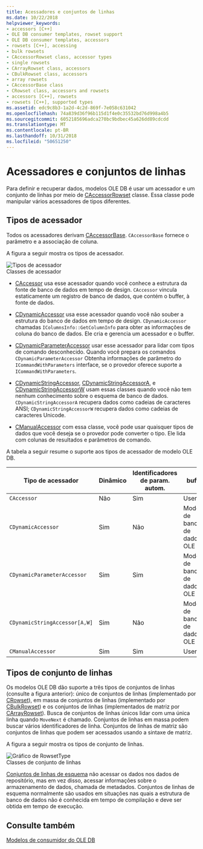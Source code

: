 ```yaml
---
title: Acessadores e conjuntos de linhas
ms.date: 10/22/2018
helpviewer_keywords:
- accessors [C++]
- OLE DB consumer templates, rowset support
- OLE DB consumer templates, accessors
- rowsets [C++], accessing
- bulk rowsets
- CAccessorRowset class, accessor types
- single rowsets
- CArrayRowset class, accessors
- CBulkRowset class, accessors
- array rowsets
- CAccessorBase class
- CRowset class, accessors and rowsets
- accessors [C++], rowsets
- rowsets [C++], supported types
ms.assetid: edc9c8b3-1a2d-4c2d-869f-7e058c631042
ms.openlocfilehash: 74a839d36f96b115d1f4e0c35532bd76d998a4b5
ms.sourcegitcommit: 6052185696adca270bc9bdbec45a626dd89cdcdd
ms.translationtype: MT
ms.contentlocale: pt-BR
ms.lasthandoff: 10/31/2018
ms.locfileid: "50651250"
---
```

# <a name="accessors-and-rowsets"></a>Acessadores e conjuntos de linhas

Para definir e recuperar dados, modelos OLE DB é usar um acessador e um conjunto de linhas por meio de [CAccessorRowset](../../data/oledb/caccessorrowset-class.md) classe. Essa classe pode manipular vários acessadores de tipos diferentes.

## <a name="accessor-types"></a>Tipos de acessador

Todos os acessadores derivam [CAccessorBase](../../data/oledb/caccessorbase-class.md). `CAccessorBase` fornece o parâmetro e a associação de coluna.

A figura a seguir mostra os tipos de acessador.

![Tipos de acessador](../../data/oledb/media/vcaccessortypes.gif "vcaccessortypes")<br/>
Classes de acessador

- [CAccessor](../../data/oledb/caccessor-class.md) usa esse acessador quando você conhece a estrutura da fonte de banco de dados em tempo de design. `CAccessor` vincula estaticamente um registro de banco de dados, que contém o buffer, à fonte de dados.

- [CDynamicAccessor](../../data/oledb/cdynamicaccessor-class.md) usa esse acessador quando você não souber a estrutura do banco de dados em tempo de design. `CDynamicAccessor` chamadas `IColumnsInfo::GetColumnInfo` para obter as informações de coluna do banco de dados. Ele cria e gerencia um acessador e o buffer.

- [CDynamicParameterAccessor](../../data/oledb/cdynamicparameteraccessor-class.md) usar esse acessador para lidar com tipos de comando desconhecido. Quando você prepara os comandos `CDynamicParameterAccessor` Obtenha informações de parâmetro do `ICommandWithParameters` interface, se o provedor oferece suporte a `ICommandWithParameters`.

- [CDynamicStringAccessor](../../data/oledb/cdynamicstringaccessor-class.md), [CDynamicStringAccessorA](../../data/oledb/cdynamicstringaccessora-class.md), e [CDynamicStringAccessorW](../../data/oledb/cdynamicstringaccessorw-class.md) usam essas classes quando você não tem nenhum conhecimento sobre o esquema de banco de dados. `CDynamicStringAccessorA` recupera dados como cadeias de caracteres ANSI; `CDynamicStringAccessorW` recupera dados como cadeias de caracteres Unicode.

- [CManualAccessor](../../data/oledb/cmanualaccessor-class.md) com essa classe, você pode usar quaisquer tipos de dados que você deseja se o provedor pode converter o tipo. Ele lida com colunas de resultados e parâmetros de comando.

A tabela a seguir resume o suporte aos tipos de acessador de modelo OLE DB.

|Tipo de acessador|Dinâmico|Identificadores de param. autom.|buffer|Vários acessadores|
|-------------------|-------------|--------------------|------------|------------------------|
|`CAccessor`|Não|Sim|User|Sim|
|`CDynamicAccessor`|Sim|Não|Modelos de banco de dados OLE|Não|
|`CDynamicParameterAccessor`|Sim|Sim|Modelos de banco de dados OLE|Não|
|`CDynamicStringAccessor[A,W]`|Sim|Não|Modelos de banco de dados OLE|Não|
|`CManualAccessor`|Sim|Sim|User|Sim|

## <a name="rowset-types"></a>Tipos de conjunto de linhas

Os modelos OLE DB dão suporte a três tipos de conjuntos de linhas (consulte a figura anterior): único de conjuntos de linhas (implementado por [CRowset](../../data/oledb/crowset-class.md)), em massa de conjuntos de linhas (implementado por [CBulkRowset](../../data/oledb/cbulkrowset-class.md)) e os conjuntos de linhas (implementados de matriz por [CArrayRowset](../../data/oledb/carrayrowset-class.md)). Busca de conjuntos de linhas únicos lidar com uma única linha quando `MoveNext` é chamado. Conjuntos de linhas em massa podem buscar vários identificadores de linha. Conjuntos de linhas de matriz são conjuntos de linhas que podem ser acessados usando a sintaxe de matriz.

A figura a seguir mostra os tipos de conjunto de linhas.

![Gráfico de RowsetType](../../data/oledb/media/vcrowsettypes.gif "vcrowsettypes")<br/>
Classes de conjunto de linhas

[Conjuntos de linhas de esquema](../../data/oledb/obtaining-metadata-with-schema-rowsets.md) não acessar os dados nos dados de repositório, mas em vez disso, acessar informações sobre o armazenamento de dados, chamada de metadados. Conjuntos de linhas de esquema normalmente são usados em situações nas quais a estrutura de banco de dados não é conhecida em tempo de compilação e deve ser obtida em tempo de execução.

## <a name="see-also"></a>Consulte também

[Modelos de consumidor do OLE DB](../../data/oledb/ole-db-consumer-templates-cpp.md)